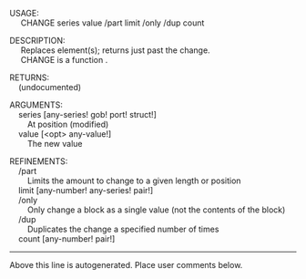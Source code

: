 USAGE:  
&nbsp;&nbsp;&nbsp;&nbsp;&nbsp;CHANGE&nbsp;series&nbsp;value&nbsp;/part&nbsp;limit&nbsp;/only&nbsp;/dup&nbsp;count  
  
DESCRIPTION:  
&nbsp;&nbsp;&nbsp;&nbsp;&nbsp;Replaces&nbsp;element(s);&nbsp;returns&nbsp;just&nbsp;past&nbsp;the&nbsp;change.  
&nbsp;&nbsp;&nbsp;&nbsp;&nbsp;CHANGE&nbsp;is&nbsp;a&nbsp;function&nbsp;.  
  
RETURNS:  
&nbsp;&nbsp;&nbsp;&nbsp;(undocumented)  
  
ARGUMENTS:  
&nbsp;&nbsp;&nbsp;&nbsp;series&nbsp;[any-series!&nbsp;gob!&nbsp;port!&nbsp;struct!]  
&nbsp;&nbsp;&nbsp;&nbsp;&nbsp;&nbsp;&nbsp;&nbsp;At&nbsp;position&nbsp;(modified)  
&nbsp;&nbsp;&nbsp;&nbsp;value&nbsp;[&lt;opt&gt;&nbsp;any-value!]  
&nbsp;&nbsp;&nbsp;&nbsp;&nbsp;&nbsp;&nbsp;&nbsp;The&nbsp;new&nbsp;value  
  
REFINEMENTS:  
&nbsp;&nbsp;&nbsp;&nbsp;/part  
&nbsp;&nbsp;&nbsp;&nbsp;&nbsp;&nbsp;&nbsp;&nbsp;Limits&nbsp;the&nbsp;amount&nbsp;to&nbsp;change&nbsp;to&nbsp;a&nbsp;given&nbsp;length&nbsp;or&nbsp;position  
&nbsp;&nbsp;&nbsp;&nbsp;limit&nbsp;[any-number!&nbsp;any-series!&nbsp;pair!]  
&nbsp;&nbsp;&nbsp;&nbsp;/only  
&nbsp;&nbsp;&nbsp;&nbsp;&nbsp;&nbsp;&nbsp;&nbsp;Only&nbsp;change&nbsp;a&nbsp;block&nbsp;as&nbsp;a&nbsp;single&nbsp;value&nbsp;(not&nbsp;the&nbsp;contents&nbsp;of&nbsp;the&nbsp;block)  
&nbsp;&nbsp;&nbsp;&nbsp;/dup  
&nbsp;&nbsp;&nbsp;&nbsp;&nbsp;&nbsp;&nbsp;&nbsp;Duplicates&nbsp;the&nbsp;change&nbsp;a&nbsp;specified&nbsp;number&nbsp;of&nbsp;times  
&nbsp;&nbsp;&nbsp;&nbsp;count&nbsp;[any-number!&nbsp;pair!]  
___
Above this line is autogenerated. Place user comments below.